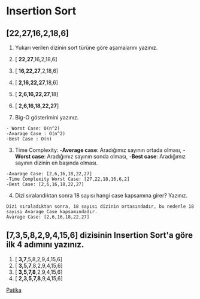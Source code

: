 # Insertion Sort

## [22,27,16,2,18,6]

1. Yukarı verilen dizinin sort türüne göre aşamalarını yazınız.

1. [ **22,27**,16,2,18,6]
2. [ **16,22,27**,2,18,6]
3. [ **2,16,22,27**,18,6]
4. [ **2,6,16,22,27**,18]
5. [ **2,6,16,18,22,27**]


2. Big-O gösterimini yazınız.

```
- Worst Case: O(n^2)
-Avarage Case : O(n^2)
-Best Case : O(n)

```

3. Time Complexity: 
-**Average case**: Aradığımız sayının ortada olması,
-**Worst case**: Aradığımız sayının sonda olması, 
-**Best case**: Aradığımız sayının dizinin en başında olması.

```
-Avarage Case: [2,6,16,18,22,27]
-Time Complexity Worst Case: [27,22,18,16,6,2]
-Best Case: [2,6,16,18,22,27]

```
4. Dizi sıralandıktan sonra 18 sayısı hangi case kapsamına girer? Yazınız.

```
Dizi sıraladıktan sonra, 18 sayısı dizinin ortasındadır, bu nedenle 18 sayısı Avarage Case kapsamındadır.
Avarage Case: [2,6,16,18,22,27]

```

## [7,3,5,8,2,9,4,15,6] dizisinin Insertion Sort'a göre ilk 4 adımını yazınız.

1. [ **3,7**,5,8,2,9,4,15,6]
2. [ **3,5,7**,8,2,9,4,15,6]
3. [ **3,5,7,8**,2,9,4,15,6]
4. [ **2,3,5,7,8**,9,4,15,6]

[Patika](https://www.patika.dev/tr)
